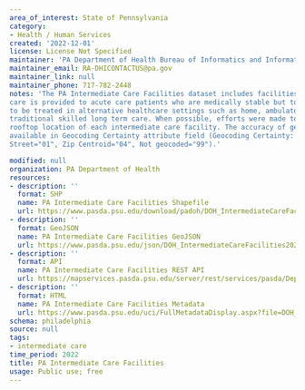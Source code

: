 ```yaml
---
area_of_interest: State of Pennsylvania
category:
- Health / Human Services
created: '2022-12-01'
license: License Not Specified
maintainer: 'PA Department of Health Bureau of Informatics and Information Technology'
maintainer_email: RA-DHICONTACTUS@pa.gov
maintainer_link: null
maintainer_phone: 717-782-2448
notes: 'The PA Intermediate Care Facilities dataset includes facilities where 
care is provided to acute care patients who are medically stable but too unstable 
to be treated in alternative healthcare settings such as home, ambulatory, or 
traditional skilled long term care. When possible, efforts were made to confirm the 
rooftop location of each intermediate care facility. The accuracy of geocoding is 
available in Geocoding Certainty attribute field (Geocoding Certainty: Rooftop="00", 
Street="01", Zip Centroid="04", Not geocoded="99").'

modified: null
organization: PA Department of Health
resources:
- description: ''
  format: SHP
  name: PA Intermediate Care Facilities Shapefile
  url: https://www.pasda.psu.edu/download/padoh/DOH_IntermediateCareFacilities202212.zip
- description: ''
  format: GeoJSON
  name: PA Intermediate Care Facilities GeoJSON
  url: https://www.pasda.psu.edu/json/DOH_IntermediateCareFacilities202212.geojson
- description: ''
  format: API
  name: PA Intermediate Care Facilities REST API
  url: https://mapservices.pasda.psu.edu/server/rest/services/pasda/DepHealth/MapServer
- description: ''
  format: HTML
  name: PA Intermediate Care Facilities Metadata
  url: https://www.pasda.psu.edu/uci/FullMetadataDisplay.aspx?file=DOH_IntermediateCareFacilities202212.xml
schema: philadelphia
source: null
tags: 
- intermediate care
time_period: 2022
title: PA Intermediate Care Facilities
usage: Public use; free
---
```

